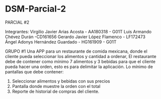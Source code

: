 # DSM-Parcial-2
PARCIAL #2

Integrantes:
Virgilio Javier Arias Acosta - AA180318 - G01T
Luis Armando Chévez Durán -CD161656
Gerardo Javier López Flamenco - LF172473
Ángel Adonys Hernández Guardado  -  HG161909 - G01T

GRUPO #1
Una APP para un restaurante de comida mexicana, donde el cliente pueda
seleccionar los alimentos y cantidad a ordenar, El restaurante debe de contener
como mínimo 7 alimentos y 3 bebidas para que el cliente pueda hacer una orden,
esto es para delimitar la aplicación.
Lo mínimo de pantallas que debe contener:
1. Seleccionar alimentos y bebidas con sus precios
2. Pantalla donde muestre la orden con el total
3. Reporte de historial de compras del cliente.
